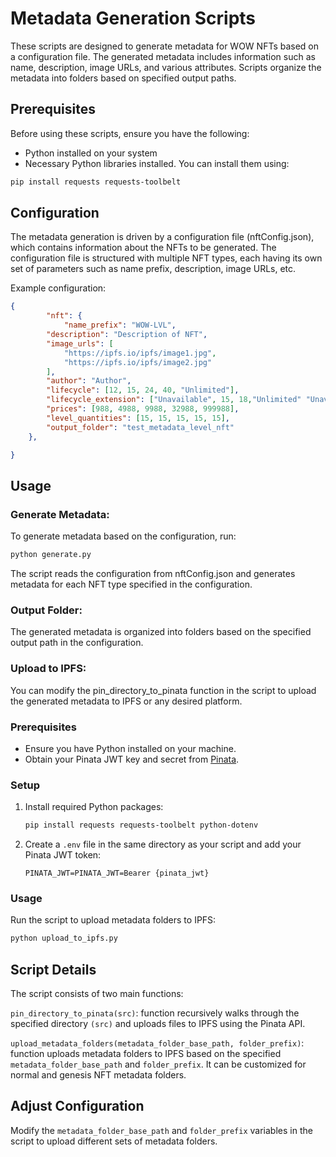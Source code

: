 # Metadata Generation Scripts

These scripts are designed to generate metadata for WOW NFTs  based on a configuration file. The generated metadata includes information such as name, description, image URLs, and various attributes. Scripts organize the metadata into folders based on specified output paths.

## Prerequisites

Before using these scripts, ensure you have the following:

-   Python installed on your system
-   Necessary Python libraries installed. You can install them using:

```bash
pip install requests requests-toolbelt
```

## Configuration

The metadata generation is driven by a configuration file (nftConfig.json), which contains information about the NFTs to be generated. The configuration file is structured with multiple NFT types, each having its own set of parameters such as name prefix, description, image URLs, etc.

Example configuration:

```json
{
        "nft": {
            "name_prefix": "WOW-LVL",
        "description": "Description of NFT",
        "image_urls": [
            "https://ipfs.io/ipfs/image1.jpg",
            "https://ipfs.io/ipfs/image2.jpg"
        ],
        "author": "Author",
        "lifecycle": [12, 15, 24, 40, "Unlimited"],
        "lifecycle_extension": ["Unavailable", 15, 18,"Unlimited" "Unavailable"],
        "prices": [988, 4988, 9988, 32988, 999988],
        "level_quantities": [15, 15, 15, 15, 15],
        "output_folder": "test_metadata_level_nft"
    },

}
```

## Usage

### Generate Metadata:

To generate metadata based on the configuration, run:

```bash
python generate.py
```

The script reads the configuration from nftConfig.json and generates metadata for each NFT type specified in the configuration.

### Output Folder:

The generated metadata is organized into folders based on the specified output path in the configuration.

### Upload to IPFS:

You can modify the pin_directory_to_pinata function in the script to upload the generated metadata to IPFS or any desired platform.

### Prerequisites

- Ensure you have Python installed on your machine.
- Obtain your Pinata JWT key and secret from [Pinata](https://pinata.cloud/).

### Setup

1. Install required Python packages:

    ```bash
    pip install requests requests-toolbelt python-dotenv
    ```

2. Create a `.env` file in the same directory as your script and add your Pinata JWT token:

    ```env
    PINATA_JWT=PINATA_JWT=Bearer {pinata_jwt}
    ```

### Usage

Run the script to upload metadata folders to IPFS:

```bash
python upload_to_ipfs.py
```

## Script Details

The script consists of two main functions:

`pin_directory_to_pinata(src)`: function recursively walks through the specified directory `(src)` and uploads files to IPFS using the Pinata API.

`upload_metadata_folders(metadata_folder_base_path, folder_prefix)`: function uploads metadata folders to IPFS based on the specified `metadata_folder_base_path` and `folder_prefix`. It can be customized for normal and genesis NFT metadata folders.

## Adjust Configuration

Modify the `metadata_folder_base_path` and `folder_prefix` variables in the script to upload different sets of metadata folders.

